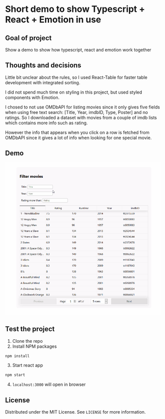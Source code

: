 # Short demo to show Typescript + React + Emotion in use


## Goal of project
Show a demo to show how typescript, react and emotion work together

## Thoughts and decisions
Little bit unclear about the rules, so I used React-Table for faster table development with integrated sorting.

I did not spend much time on styling in this project, but used styled components with Emotion.

I chosed to not use OMDbAPI for listing movies since it only gives five fields when using free text search: [Title, Year, imdbID, Type, Poster] and no ratings.
So I downloaded a dataset with movies from a couple of imdb lists which contains more info such as rating.

However the info that appears when you click on a row is fetched from OMDbAPI since it gives a lot of info when looking for one special movie.

## Demo
![demo.gif]

## Test the project
1. Clone the repo
2. Install NPM packages
```sh
npm install
```
3. Start react app
```sh
npm start
```
4. `localhost:3000` will open in browser

## License
Distributed under the MIT License. See `LICENSE` for more information.

[demo.gif]: ./demo.gif